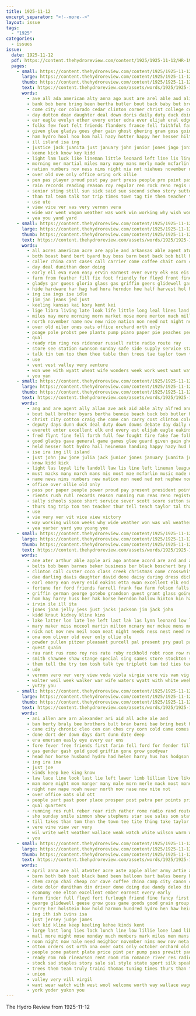 ```yaml
---
title: 1925-11-12
excerpt_separator: "<!--more-->"
layout: issue
tags:
  - "1925"
categories:
  - issues
issue:
  date: 1925-11-12
  pdf: https://content.thehydroreview.com/content/1925/1925-11-12/HR-1925-11-12.pdf
  pages:
    - small: https://content.thehydroreview.com/content/1925/1925-11-12/small/HR-1925-11-12-01.jpg
      large: https://content.thehydroreview.com/content/1925/1925-11-12/large/HR-1925-11-12-01.jpg
      thumb: https://content.thehydroreview.com/content/1925/1925-11-12/thumbnails/HR-1925-11-12-01.jpg
      text: https://content.thehydroreview.com/assets/words/1925/1925-11-12/HR-1925-11-12-01.txt
      words:
        - ave all ada american alty anna ago aust are arel able aud aline and akins ally adkins aid ara ask alfred alf
        - bank bob bere bring been bertha butler bout back baby but brother buck bek business boys born bennie better brown best began bar ball brave bishop brothers boy barrett bert barnard beg bethe basket buy
        - come city cor colorado cedar clinton corner christ college cost class car coach call columbia christian carry church cody carl county counter can court cotton conception cruze cartwright center crisp cai cold cecil craig cough caza cant col came curly caddo cher chapel champion
        - day dutton dean daughter deal down doris daily duty duck doing dunn downs deeds deputy during
        - ear eagle evelyn ether every enter edna ever elijah eral edge essex ess enos early end elk eakins ember everett excellent ean eve
        - folks few foot felt friends flanders france fell faithful far foote fratis fire favor fred fake fine fret fore flag former fort fost fail fish force fought felton friday full field from for forts first
        - given glee gladys goes gher gain ghost ghering gram goss going glidewell graves grow gave game games good geen goodpasture
        - ham hydro hool hoo hom hall hazy hotter happy her hesser hilton hinton hud handing harold hands hort hot high hach hoard house hache hobart hay home hes hudson heineman held half has had
        - ill island isa ing
        - justice jack juanita just january john junior jones jago joni
        - keene kick know key kidd
        - light lam luck like lineman little leonard left line lis ling leslie large life landoll last loyal league lose law late
        - morning mer martial miles mary many mans merly made mcfarlin mckee much mackey music most montgomery more method miss mattie mills mountain matter monday melvin mae mar must mon madeline march mail man
        - nation numbers nov ness nims night nia not niehues november nephew now name new never nor noy news
        - over old ove only office oring ork ollie
        - pen pas player proud post pay part press people pro point pass place president pounds paper pride pete payment past prior phillips pastor peace pie puck power peter
        - rain records reading reason roy regular ren rock reno regis rae russel register roberts rush run red roe rave
        - senior sting still sun sick said sue second schoo story sutton stange stock scarth shadow son see supper shaw store show sermon sing short service ship sui scott subject safe seven stockton soon sally school speaker six saw sons song sunday score she sid stand spry salute space smith schools
        - than tal team talk tor trip times town tag tie them teacher the ten thon tol touch too tek tax take thomas tim tail thurs tell trial ton
        - use ute
        - view vice ver vas very vernon vera
        - wide war went wagon weather was work win working why wish won wes weiner well word weatherford week wills world wait with wilson want winning west weeks will wood worst
        - yea you yand yard
    - small: https://content.thehydroreview.com/content/1925/1925-11-12/small/HR-1925-11-12-02.jpg
      large: https://content.thehydroreview.com/content/1925/1925-11-12/large/HR-1925-11-12-02.jpg
      thumb: https://content.thehydroreview.com/content/1925/1925-11-12/thumbnails/HR-1925-11-12-02.jpg
      text: https://content.thehydroreview.com/assets/words/1925/1925-11-12/HR-1925-11-12-02.txt
      words:
        - all acres american acre are apple and arkansas able agent atwater ames aber
        - both boast band bert byard buy boss barn best back bob bill bay bael ball balloon but bring broom bros business bins barber bis bare
        - caller china cant cases call carrier come coffee chait corn cotton can chris comes cash city car credit course cave cane chance comp cover clinton cham carl cream caddo chain county christmas colony content card
        - day deal dunithan door doing
        - early ell eva even easy ervin earnest ever every elk ess eis
        - farm from feather fill fix foot friendly for floyd front fine ford farms furnish finder first
        - gladys gar guess gloria glass gas griffin geers glidewell garden good gee
        - hide hardware har hag had hora herndon hoe half harvest hol hand high hye hoss haase hilt home hensley has hydro
        - ing isa ings ise idle
        - jim jan jeans jed just
        - keeling kansas kai kory kent kei
        - lige libra living late look life little long leal lines land lies liv ling let last lose light lae lock
        - miles may mere morning morn market mose more merton much million money mee miller must milk mais mole mighty most
        - north november name now new nice nation non need not night nost
        - over old oiler ones oats office orchard orth only
        - poage pole probst pee plants pump piano paper pie peaches people primrose price poland place per prewitt penne pay pet page
        - qual
        - ready rim ring res ridenour russell ratte radio route ray
        - store see station swanson sunday safe side supply service state sacks scott sea show stockton sue single stock sall sean suit standard send sit sedan sale search still seen strike stove school stain soon seu stand second shi sutton scarce saturday said subject son sell states
        - talk tin ten too them thee table then trees tae taylor town tow tie tates than thing the team tate times tone
        - use
        - vent vest valley very venture
        - won wee with wyatt wheat wife wonders week work west want wat wil walters why winter will welcome wish window williams windows was watch
        - you yan
    - small: https://content.thehydroreview.com/content/1925/1925-11-12/small/HR-1925-11-12-03.jpg
      large: https://content.thehydroreview.com/content/1925/1925-11-12/large/HR-1925-11-12-03.jpg
      thumb: https://content.thehydroreview.com/content/1925/1925-11-12/thumbnails/HR-1925-11-12-03.jpg
      text: https://content.thehydroreview.com/assets/words/1925/1925-11-12/HR-1925-11-12-03.txt
      words:
        - ang and are agent ally allan ave ask aid able alty alfred anna adkins ach ameri all aki ary ago
        - bout ball brother byars bertha bennie beach buck bob butler but better best bethe bish bert barnard bishop buy been began bray bring born boy brow brown back bank body board
        - christ city cotton craig che come can carry cost clinton cold cok champion conser class cody coe caza chapel col cor cartwright county came corner church chose christian cruze cause caddo carl center court colorado cough call coach counter crisp college car
        - deputy days dunn duck deal duty down downs debate day daily dent doris deeds daughter doing date during
        - everett enter excellent elk end every est elijah eagle eakins early edna essex edge ever evelyn ember even
        - fred flynt fine fell forth full few fought fire fake fae folks field felton forts friend for fost foot from fore frost friends foote fare fay felt faithful flanders first far friday
        - good gladys gave general game games glee guard given gain gher going gra goss
        - held hesser hott hydro hall heineman handing happy hazy hud has her hilton hom hool house hobart had home high hudson hinton half
        - ise ira ing ill island
        - just john jaw jone julia jack junior jones january juanita justice
        - know kidd kick
        - light las loyal life landoll law lis line left lineman league little like last leonard lesser late lose
        - must macks many march mans mis most mae mcfarlin music made mete merly mee mac miss mon martial mai missouri monday merica morning much mountain members more mary miles man montgomery
        - name news nims numbers new nation non need ned not nephew now nor night never nov
        - office over ollie old only
        - pass por paper people power proud pay present president point press pride phelon post phillips payment pounds pen past par pei pat pastor player pete pie pro
        - rients rush ruhl records reason running run reas reno register rain rill rey roberts rock regular regis roy
        - sally schools space short service sever scott score sutton saline sit sions shorter six shadow song senior son stockton subject sons saw said see sun story sid sick sing school shaw stange sunday shown smith soon stock sup she sho second seat sue show supper still seven sermon stand scarth
        - thurs tag trip ton ten teacher thur tell teach taylor tal than times tie thomas team touch trial topic too town tax tates the ted them talk
        - use
        - vie very ver vit vice view victory
        - way working wilson weeks why wide weather won was wal weatherford will wai week want west world win went work word wagon with worst winning war wes well
        - yea yarber yard you young yee
    - small: https://content.thehydroreview.com/content/1925/1925-11-12/small/HR-1925-11-12-04.jpg
      large: https://content.thehydroreview.com/content/1925/1925-11-12/large/HR-1925-11-12-04.jpg
      thumb: https://content.thehydroreview.com/content/1925/1925-11-12/thumbnails/HR-1925-11-12-04.jpg
      text: https://content.thehydroreview.com/assets/words/1925/1925-11-12/HR-1925-11-12-04.txt
      words:
        - ane ater arthur able apple ari ago antone acord are ard and all asa arline appleman anna ana anda ave ata alice
        - belts bob been barnes beker business ber black boschert bry ben best ball buy below barber bell biles bassler bickle boy box bill bryan barn brother burgman baby but beans
        - clinton call custer coco class creek christmas come crosswhite claus city cau casady can crane collier caller campbell charles common cane cake carnegie casad
        - dae darling davis daughter david done daisy during dress dick days duckett demotte dry dark das day ditmore dooley dinner
        - earl emery ean every enid eakins etta ewan excellent elk end
        - fortune for ford friends farrell frank few farm folsom falls finton fruit foot fred fine fore foreman farra fil friday flank from fam far face fay
        - griffin german george gotebo grandson guest grant glass going gag goods gift grade game ger ghering gregg greeson gillum gilmore
        - hom hay harry huss her hak horse herndon hallow hinton hin har hazel hor homes hydro has hansen hold home heal head hind had hauler hardware hard henry hour hime
        - irvin ile ill ita
        - jones joan jelly jess just jacks jackson jim jack john
        - kidd kraut kidney kline kins
        - lake latter lon late lee left last lak las lynn leonard low lay large later lines lookeba lasater lemon lomas look little law land linner lorene line
        - mary maker miss mccool martin milton mcnary mer mckee mens mountain mon mise mor mis many marion marshall man may monks monday med miller mae millie ming mande
        - nick not nov new neil noon neat night needs ness nest need nee near nichols nidiffer nia nil
        - ona oom oliver old over only ollie ole
        - powder pullen pitzer pleasant purcell pal present pry paul painting pia pea ports place per perry
        - quest quain
        - rau rant rus romo roy res rate ruby rockhold robt room row ratte rua ray racy rather robbins
        - smith shawnee shaw stange special sing sames store stockton sprain saturday sell shall surprise setting salad sister south see ser spain senay sliver sweet sam sale stock say sunday station sear son states sauce simpson suma santa socks sant sun sitter such sai
        - them tell the try tom tosh talk tye triplett tan ted ties tee thurs tin table thom tol thomas trull thie tobe tal ton thelma team teacher turns
        - ude
        - vernon vero ver very view veda viola virgie vere vis van vig vant
        - walter weil week walker war wife waters wyatt with white weekly wann was wolf wat will wood win window west weatherford wade watch weight went wheat
        - yutzy you
    - small: https://content.thehydroreview.com/content/1925/1925-11-12/small/HR-1925-11-12-05.jpg
      large: https://content.thehydroreview.com/content/1925/1925-11-12/large/HR-1925-11-12-05.jpg
      thumb: https://content.thehydroreview.com/content/1925/1925-11-12/thumbnails/HR-1925-11-12-05.jpg
      text: https://content.thehydroreview.com/assets/words/1925/1925-11-12/HR-1925-11-12-05.txt
      words:
        - ani allen are arn alexander ari aid all ache ale and
        - ban berty braly bee brothers bult bran barni bae bring best bill bonk but brocksmith boy brace brought baby boucher buy bank blood brother been
        - cane city chronic cleo cen can ches cry corn cold came comes champlin counts col cream cash child cee clock clyde cal chick care cross
        - done dort der down days dart dunn date deep
        - era emerson easly eye every ear ens
        - fore fever free friends first farin fell ford for fender filling frie frost from
        - gas gender gash gold good griffin gone grow goodyear
        - head hor horse husband hydro had helen harry hus has hodgson heal hatfield hyde health hill hink home henke heon hinton holter hoke high how heart heater hou him
        - ing ira ina
        - just joe
        - kinds keep kee king know
        - law lace line look last lie left lawer limb lillian live like little long lon lights let
        - man more might mon manger many male morn merle mack most monde mio magnolia mond monday mill mail
        - night new nape noah never north nov nase now nite not
        - over office oats old ott
        - people part past poor place prosper post patra per points price pore pair pope pride
        - qual quarters
        - running res ruhl reber rear rich rather rome radio rand route ray
        - sho sunday smile simmon show stephens star see sales son station store seat stores service seas shor stand stands seems street sha states stuck standing she silver soe sell sale san soo still set short sun
        - till takes than tom then the town tee tite thing take taylor tines tooth
        - vere vine view ver very
        - wil write welt weather wallace weak watch white wilson warm week way window world will while wide wonder wagon was weatherford with wife wheel well
        - you
    - small: https://content.thehydroreview.com/content/1925/1925-11-12/small/HR-1925-11-12-06.jpg
      large: https://content.thehydroreview.com/content/1925/1925-11-12/large/HR-1925-11-12-06.jpg
      thumb: https://content.thehydroreview.com/content/1925/1925-11-12/thumbnails/HR-1925-11-12-06.jpg
      text: https://content.thehydroreview.com/assets/words/1925/1925-11-12/HR-1925-11-12-06.txt
      words:
        - april anna are all atwater acre aste apple aller army artie america ane ani and acres adkins argentine ave
        - barn both bob boat black band been balloon bart bales beery blade but business bert best buck broom bia bas back blaine bar bile buy
        - chem cargo chai cheap cor cave coffee china camp city canon conte chain caddo cane christmas charles commer corton cover court colony church can corn count car chair college cotton ches coats county colonel camps come col call
        - date dolor dunithan din driver done doing due dandy deleo dinner dunn day dise during dixie deal
        - economy ene elton excellent ember earnest every early
        - farm finder full floyd fort furlough friend fine fancy first forget fall friday ford for former fron fire fish from
        - george glidewell geese grow goss game goods good grain group gold griffin
        - hurry her holstein how hold harmon hundred hydro hen haw heir home hed halls hinton hesser half head holter house held had halt hedges hal homes
        - ing ith ish ivins isa
        - just jersey judge james
        - ket kid kline keep keeling kehoe kinds kent
        - large last long lies lock lunch line low lillie lone land libra love late look london likes
        - mall more might mose monday much members mark miles men mans must man miller money mary mens mccarty many made mccloud most meals merchan mexico
        - noon night now nale need neighbor november nims new nov neta not north news
        - otton orders ost orth ona over oats only october orchard old outing offer
        - people pone patent plate price pint per pump pass prewitt paul pauline peaches pencil pete poland perry
        - ready rom rob rinearson rent room rim romance river res radio ray red ronayne rank
        - stock sad staples story sale sal style state sport silk speak sei spike starke shirts see seales stay shoe sedan stove summer senior short sil store sali seifert shaw school student stamp styles shoulders saturday selling season sup speed side starts son special shown shou sam sunday
        - trees them team truly traini thomas tuning times thurs than tale ten the tan tell taylor trout try thralls table taken tudor
        - union
        - valley very vill virgil
        - want wear watch with west wool welcome worth way wallace wagon work was wade wilson week write will weight wrede winter weatherford wheat
        - york yoder yukon you
---
```


The Hydro Review from 1925-11-12

<!--more-->


